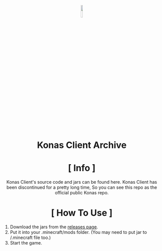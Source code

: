 <div align="center">
<img src ="https://i.imgur.com/QiDjFLC.png" width="10%" height="10%"/>


# Konas Client Archive 

# [ Info ]

Konas Client's source code and jars can be found here. Konas Client has been discontinued for a pretty long time, So you can see this repo as the official public Konas repo.

# [ How To Use ]

</div>

1. Download the jars from the [releases page](https://github.com/Eralp232/konas-all/releases).
2. Put it into your .minecraft/mods folder. (You may need to put jar to /.minecraft file too.)
3. Start the game.
